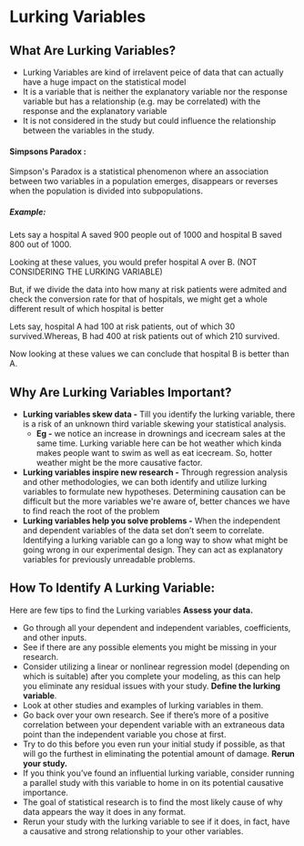# Lurking Variables
## What Are Lurking Variables?
- Lurking Variables are kind of irrelavent peice of data that can actually have a huge impact on the statistical model
- It is a variable that is neither the explanatory variable nor the response variable but has a relationship (e.g. may be correlated) with the response and the explanatory variable
-  It is not considered in the study but could influence the relationship between the variables in the study.
#### Simpsons Paradox :
Simpson's Paradox is a statistical phenomenon where an association between two variables in a population emerges, disappears or reverses when the population is divided into subpopulations.
##### Example:
Lets say a hospital A saved 900 people out of 1000 and hospital B saved 800 out of 1000.

Looking at these values, you would prefer hospital A over B. (NOT CONSIDERING THE LURKING VARIABLE)

But, if we divide the data into how many at risk patients were admited and check the conversion rate for that of hospitals, we might get a whole different result of which hospital is better

Lets say, hospital A had 100 at risk patients, out of which 30 survived.Whereas, B had 400 at risk patients out of which 210 survived.

Now looking at these values we can conclude that hospital B is better than A.

## Why Are Lurking Variables Important?
- **Lurking variables skew data -** Till you identify the lurking variable, there is a risk of an unknown third variable skewing your statistical analysis.
  - **Eg -** we notice an increase in drownings and icecream sales at the same time. Lurking variable here can be hot weather which kinda makes people want to swim as well as eat icecream. So, hotter weather might be the more causative factor.
- **Lurking variables inspire new research -** Through regression analysis and other methodologies, we can both identify and utilize lurking variables to formulate new hypotheses. Determining causation can be difficult but the more variables we're aware of, better chances we have to find reach the root of the problem
- **Lurking variables help you solve problems -** When the independent and dependent variables of the data set don’t seem to correlate. Identifying a lurking variable can go a long way to show what might be going wrong in our experimental design. They can act as explanatory variables for previously unreadable problems.

## How To Identify A Lurking Variable:
Here are few tips to find the Lurking variables
**Assess your data.** 
- Go through all your dependent and independent variables, coefficients, and other inputs. 
- See if there are any possible elements you might be missing in your research. 
- Consider utilizing a linear or nonlinear regression model (depending on which is suitable) after you complete your modeling, as this can help you eliminate any residual issues with your study.
**Define the lurking variable**. 
- Look at other studies and examples of lurking variables in them. 
- Go back over your own research. See if there’s more of a positive correlation between your dependent variable with an extraneous data point than the independent variable you chose at first. 
- Try to do this before you even run your initial study if possible, as that will go the furthest in eliminating the potential amount of damage.
**Rerun your study.** 
- If you think you’ve found an influential lurking variable, consider running a parallel study with this variable to home in on its potential causative importance. 
- The goal of statistical research is to find the most likely cause of why data appears the way it does in any format. 
- Rerun your study with the lurking variable to see if it does, in fact, have a causative and strong relationship to your other variables.
